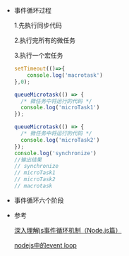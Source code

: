 - 事件循环过程

  1.先执行同步代码

  2.执行完所有的微任务

  3.执行一个宏任务

  ```javascript
  setTimeout(()=>{
      console.log('macrotask')
  },0);
  
  queueMicrotask(() => {
    /* 微任务中将运行的代码 */
    console.log('microTask1')
  });
  
  queueMicrotask(() => {
    /* 微任务中将运行的代码 */
    console.log('microTask2')
  });
  console.log('synchronize')
  //输出结果
  // synchronize
  // microTask1
  // microTask2
  // macrotask
  ```

- 事件循环六个阶段

- 参考

  [深入理解js事件循环机制（Node.js篇）](http://lynnelv.github.io/js-event-loop-nodejs)

  [nodejs中的event loop](https://www.jianshu.com/p/deedcbf68880)